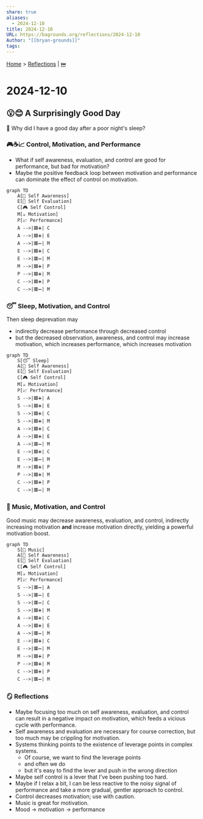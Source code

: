 ```yaml
---  
share: true  
aliases:  
  - 2024-12-10  
title: 2024-12-10  
URL: https://bagrounds.org/reflections/2024-12-10  
Author: "[[bryan-grounds]]"  
tags:   
---  
```

[Home](../index.md) > [Reflections](./index.md) | [⏮️](./2024-12-09.md)  
# 2024-12-10  
## 😮😊 A Surprisingly Good Day  
🤔 Why did I have a good day after a poor night's sleep?  
  
### 🎮☕📈 Control, Motivation, and Performance  
- What if self awareness, evaluation, and control are good for performance, but bad for motivation?  
- Maybe the positive feedback loop between motivation and performance can dominate the effect of control on motivation.  
  
```mermaid  
graph TD  
    A[👀 Self Awareness]  
    E[📏 Self Evaluation]  
    C[🎮 Self Control]  
    M[☕ Motivation]  
    P[📈 Performance]  
    A -->|🟩➕| C  
    A -->|🟩➕| E  
    A -->|🟥➖| M  
    E -->|🟩➕| C  
    E -->|🟥➖| M  
    M -->|🟩➕| P  
    P -->|🟩➕| M  
    C -->|🟩➕| P  
    C -->|🟥➖| M  
```  
  
### 😴 Sleep, Motivation, and Control  
Then sleep deprevation may  
- indirectly decrease performance through decreased control  
- but the decreased observation, awareness, and control may increase motivation, which increases performance, which increases motivation  
  
```mermaid  
graph TD  
    S[😴 Sleep]  
    A[👀 Self Awareness]  
    E[📏 Self Evaluation]  
    C[🎮 Self Control]  
    M[☕ Motivation]  
    P[📈 Performance]  
    S -->|🟩➕| A  
    S -->|🟩➕| E  
    S -->|🟩➕| C  
    S -->|🟩➕| M  
    A -->|🟩➕| C  
    A -->|🟩➕| E  
    A -->|🟥➖| M  
    E -->|🟩➕| C  
    E -->|🟥➖| M  
    M -->|🟩➕| P  
    P -->|🟩➕| M  
    C -->|🟩➕| P  
    C -->|🟥➖| M  
```  
  
### 🎵 Music, Motivation, and Control  
Good music may decrease awareness, evaluation, and control, indirectly increasing motivation **and** increase motivation directly, yielding a powerful motivation boost.  
  
```mermaid  
graph TD  
    S[🎵 Music]  
    A[👀 Self Awareness]  
    E[📏 Self Evaluation]  
    C[🎮 Self Control]  
    M[☕ Motivation]  
    P[📈 Performance]  
    S -->|🟥➖| A  
    S -->|🟥➖| E  
    S -->|🟥➖| C  
    S -->|🟩➕| M  
    A -->|🟩➕| C  
    A -->|🟩➕| E  
    A -->|🟥➖| M  
    E -->|🟩➕| C  
    E -->|🟥➖| M  
    M -->|🟩➕| P  
    P -->|🟩➕| M  
    C -->|🟩➕| P  
    C -->|🟥➖| M  
```  
  
### 🪞 Reflections  
- Maybe focusing too much on self awareness, evaluation, and control can result in a negative impact on motivation, which feeds a vicious cycle with performance.  
- Self awareness and evaluation are necessary for course correction, but too much may be crippling for motivation.  
- Systems thinking points to the existence of leverage points in complex systems.   
  - Of course, we want to find the leverage points  
  - and often we do  
  - but it's easy to find the lever and push in the wrong direction  
- Maybe self control is a lever that I've been pushing too hard.  
- Maybe if I relax a bit, I can be less reactive to the noisy signal of performance and take a more gradual, gentler approach to control.  
- Control decreases motivation; use with caution.  
- Music is great for motivation.  
- Mood -> motivation -> performance  
